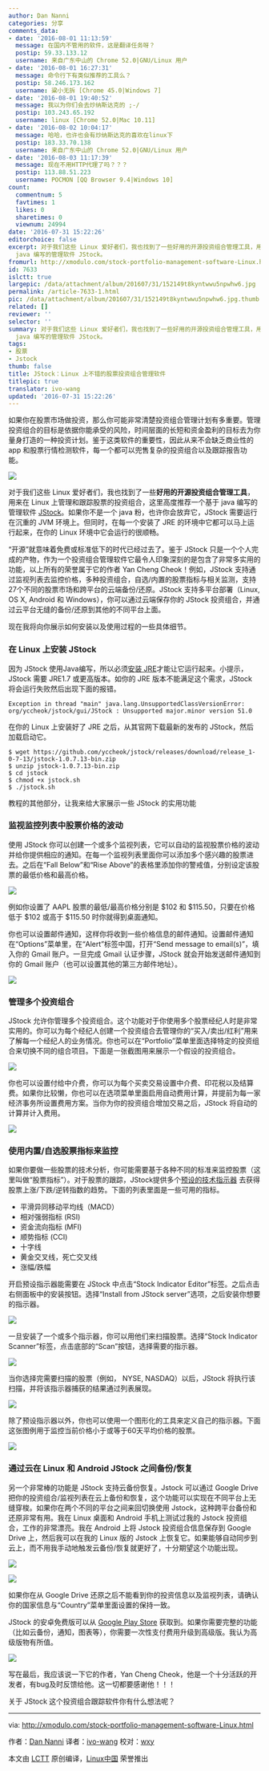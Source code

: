 ```yaml
---
author: Dan Nanni
categories: 分享
comments_data:
- date: '2016-08-01 11:13:59'
  message: 在国内不管用的软件，这是翻译任务呀？
  postip: 59.33.133.12
  username: 来自广东中山的 Chrome 52.0|GNU/Linux 用户
- date: '2016-08-01 16:27:31'
  message: 命令行下有类似推荐的工具么？
  postip: 58.246.173.162
  username: 粱小无拆 [Chrome 45.0|Windows 7]
- date: '2016-08-01 19:40:52'
  message: 我以为你们会去炒纳斯达克的 ;-/
  postip: 103.243.65.192
  username: linux [Chrome 52.0|Mac 10.11]
- date: '2016-08-02 10:04:17'
  message: 哈哈，也许也会有炒纳斯达克的喜欢在linux下
  postip: 183.33.70.138
  username: 来自广东中山的 Chrome 52.0|GNU/Linux 用户
- date: '2016-08-03 11:17:39'
  message: 现在不用HTTP代理了吗？？？
  postip: 113.88.51.223
  username: POCMON [QQ Browser 9.4|Windows 10]
count:
  commentnum: 5
  favtimes: 1
  likes: 0
  sharetimes: 0
  viewnum: 24994
date: '2016-07-31 15:22:26'
editorchoice: false
excerpt: 对于我们这些 Linux 爱好者们，我也找到了一些好用的开源投资组合管理工具，用来在 Linux 上管理和跟踪股票的投资组合，这里高度推荐一个基于
  java 编写的管理软件 JStock。
fromurl: http://xmodulo.com/stock-portfolio-management-software-Linux.html
id: 7633
islctt: true
largepic: /data/attachment/album/201607/31/152149t8kyntwwu5npwhw6.jpg
permalink: /article-7633-1.html
pic: /data/attachment/album/201607/31/152149t8kyntwwu5npwhw6.jpg.thumb.jpg
related: []
reviewer: ''
selector: ''
summary: 对于我们这些 Linux 爱好者们，我也找到了一些好用的开源投资组合管理工具，用来在 Linux 上管理和跟踪股票的投资组合，这里高度推荐一个基于
  java 编写的管理软件 JStock。
tags:
- 股票
- Jstock
thumb: false
title: JStock：Linux 上不错的股票投资组合管理软件
titlepic: true
translator: ivo-wang
updated: '2016-07-31 15:22:26'
---
```


如果你在股票市场做投资，那么你可能非常清楚投资组合管理计划有多重要。管理投资组合的目标是依据你能承受的风险，时间层面的长短和资金盈利的目标去为你量身打造的一种投资计划。鉴于这类软件的重要性，因此从来不会缺乏商业性的 app 和股票行情检测软件，每一个都可以兜售复杂的投资组合以及跟踪报告功能。


![](/data/attachment/album/201607/31/152149t8kyntwwu5npwhw6.jpg)


对于我们这些 Linux 爱好者们，我也找到了一些**好用的开源投资组合管理工具**，用来在 Linux 上管理和跟踪股票的投资组合，这里高度推荐一个基于 java 编写的管理软件 [JStock](http://jstock.org/)。如果你不是一个 java 粉，也许你会放弃它，JStock 需要运行在沉重的 JVM 环境上。但同时，在每一个安装了 JRE 的环境中它都可以马上运行起来，在你的 Linux 环境中它会运行的很顺畅。


“开源”就意味着免费或标准低下的时代已经过去了。鉴于 JStock 只是一个个人完成的产物，作为一个投资组合管理软件它最令人印象深刻的是包含了非常多实用的功能，以上所有的荣誉属于它的作者 Yan Cheng Cheok！例如，JStock 支持通过监视列表去监控价格，多种投资组合，自选/内置的股票指标与相关监测，支持27个不同的股票市场和跨平台的云端备份/还原。JStock 支持多平台部署（Linux, OS X, Android 和 Windows），你可以通过云端保存你的 JStock 投资组合，并通过云平台无缝的备份/还原到其他的不同平台上面。


现在我将向你展示如何安装以及使用过程的一些具体细节。


### 在 Linux 上安装 JStock


因为 JStock 使用Java编写，所以必须[安装 JRE](http://ask.xmodulo.com/install-java-runtime-Linux.html)才能让它运行起来。小提示，JStock 需要 JRE1.7 或更高版本。如你的 JRE 版本不能满足这个需求，JStock 将会运行失败然后出现下面的报错。



```
Exception in thread "main" java.lang.UnsupportedClassVersionError: org/yccheok/jstock/gui/JStock : Unsupported major.minor version 51.0

```

在你的 Linux 上安装好了 JRE 之后，从其官网下载最新的发布的 JStock，然后加载启动它。



```
$ wget https://github.com/yccheok/jstock/releases/download/release_1-0-7-13/jstock-1.0.7.13-bin.zip
$ unzip jstock-1.0.7.13-bin.zip
$ cd jstock
$ chmod +x jstock.sh
$ ./jstock.sh

```

教程的其他部分，让我来给大家展示一些 JStock 的实用功能


### 监视监控列表中股票价格的波动


使用 JStock 你可以创建一个或多个监视列表，它可以自动的监视股票价格的波动并给你提供相应的通知。在每一个监视列表里面你可以添加多个感兴趣的股票进去。之后在“Fall Below”和“Rise Above”的表格里添加你的警戒值，分别设定该股票的最低价格和最高价格。


![](/data/attachment/album/201607/31/152240tip2ta32ydjbnqbi.jpg)


例如你设置了 AAPL 股票的最低/最高价格分别是 $102 和 $115.50，只要在价格低于 $102 或高于 $115.50 时你就得到桌面通知。


你也可以设置邮件通知，这样你将收到一些价格信息的邮件通知。设置邮件通知在“Options”菜单里，在“Alert”标签中国，打开“Send message to email(s)”，填入你的 Gmail 账户。一旦完成 Gmail 认证步骤，JStock 就会开始发送邮件通知到你的 Gmail 账户（也可以设置其他的第三方邮件地址）。


![](/data/attachment/album/201607/31/152249son2kv44kja4e6x2.jpg)


### 管理多个投资组合


JStock 允许你管理多个投资组合。这个功能对于你使用多个股票经纪人时是非常实用的。你可以为每个经纪人创建一个投资组合去管理你的“买入/卖出/红利”用来了解每一个经纪人的业务情况。你也可以在“Portfolio”菜单里面选择特定的投资组合来切换不同的组合项目。下面是一张截图用来展示一个假设的投资组合。


![](/data/attachment/album/201607/31/152256bomfgdrzzkhu9ub9.jpg)


你也可以设置付给中介费，你可以为每个买卖交易设置中介费、印花税以及结算费。如果你比较懒，你也可以在选项菜单里面启用自动费用计算，并提前为每一家经济事务所设置费用方案。当你为你的投资组合增加交易之后，JStock 将自动的计算并计入费用。


![](/data/attachment/album/201607/31/152313cb6a06b1b3bl05am.jpg)


### 使用内置/自选股票指标来监控


如果你要做一些股票的技术分析，你可能需要基于各种不同的标准来监控股票（这里叫做“股票指标”）。对于股票的跟踪，JStock提供多个[预设的技术指示器](http://jstock.org/ma_indicator.html) 去获得股票上涨/下跌/逆转指数的趋势。下面的列表里面是一些可用的指标。


* 平滑异同移动平均线（MACD）
* 相对强弱指标 (RSI)
* 资金流向指标 (MFI)
* 顺势指标 (CCI)
* 十字线
* 黄金交叉线，死亡交叉线
* 涨幅/跌幅


开启预设指示器能需要在 JStock 中点击“Stock Indicator Editor”标签。之后点击右侧面板中的安装按钮。选择“Install from JStock server”选项，之后安装你想要的指示器。


![](/data/attachment/album/201607/31/152346tddmd50m041gsam1.jpg)


一旦安装了一个或多个指示器，你可以用他们来扫描股票。选择“Stock Indicator Scanner”标签，点击底部的“Scan”按钮，选择需要的指示器。


![](/data/attachment/album/201607/31/152355synmzgob18d951m8.jpg)


当你选择完需要扫描的股票（例如， NYSE, NASDAQ）以后，JStock 将执行该扫描，并将该指示器捕获的结果通过列表展现。


![](/data/attachment/album/201607/31/152403m1m0mtlmzdcad4wx.jpg)


除了预设指示器以外，你也可以使用一个图形化的工具来定义自己的指示器。下面这张图例用于监控当前价格小于或等于60天平均价格的股票。


![](/data/attachment/album/201607/31/152412kxxe2mqsfq2kxelm.jpg)


### 通过云在 Linux 和 Android JStock 之间备份/恢复


另一个非常棒的功能是 JStock 支持云备份恢复。Jstock 可以通过 Google Drive 把你的投资组合/监视列表在云上备份和恢复，这个功能可以实现在不同平台上无缝穿梭。如果你在两个不同的平台之间来回切换使用 Jstock，这种跨平台备份和还原非常有用。我在 Linux 桌面和 Android 手机上测试过我的 Jstock 投资组合，工作的非常漂亮。我在 Android 上将 Jstock 投资组合信息保存到 Google Drive 上，然后我可以在我的 Linux 版的 Jstock 上恢复它。如果能够自动同步到云上，而不用我手动地触发云备份/恢复就更好了，十分期望这个功能出现。


![](/data/attachment/album/201607/31/152421e7ms277cm4nnhds2.jpg)


![](/data/attachment/album/201607/31/152427k857g1ae8q59rrcj.jpg)


如果你在从 Google Drive 还原之后不能看到你的投资信息以及监视列表，请确认你的国家信息与“Country”菜单里面设置的保持一致。


JStock 的安卓免费版可以从 [Google Play Store](https://play.google.com/store/apps/details?id=org.yccheok.jstock.gui) 获取到。如果你需要完整的功能（比如云备份，通知，图表等），你需要一次性支付费用升级到高级版。我认为高级版物有所值。


![](/data/attachment/album/201607/31/152523nmmm5qr53km5eqk3.jpg)


写在最后，我应该说一下它的作者，Yan Cheng Cheok，他是一个十分活跃的开发者，有bug及时反馈给他。这一切都要感谢他！！！


关于 JStock 这个投资组合跟踪软件你有什么想法呢？




---


via: <http://xmodulo.com/stock-portfolio-management-software-Linux.html>


作者：[Dan Nanni](http://xmodulo.com/author/nanni) 译者：[ivo-wang](https://github.com/ivo-wang) 校对：[wxy](https://github.com/wxy)


本文由 [LCTT](https://github.com/LCTT/TranslateProject) 原创编译，[Linux中国](https://Linux.cn/) 荣誉推出